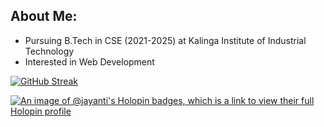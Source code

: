 ## About Me:

- Pursuing B.Tech in CSE (2021-2025) at Kalinga Institute of Industrial Technology
- Interested in Web Development


[![GitHub Streak](http://github-readme-streak-stats.herokuapp.com?user=Jayanti2919&theme=blueberry_duo)](https://git.io/streak-stats)

<div id="header">
  
  
[![An image of @jayanti's Holopin badges, which is a link to view their full Holopin profile](https://holopin.me/jayanti)](https://holopin.io/@jayanti)
</div>


